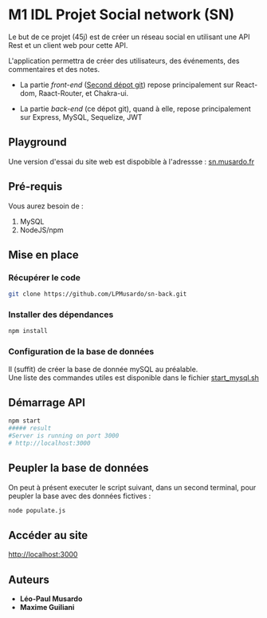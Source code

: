 # M1 IDL Projet Social network (SN)

Le but de ce projet (45j) est de créer un réseau social en utilisant une API Rest et un client web pour cette API.

L'application permettra de créer des utilisateurs, des événements, des commentaires et des notes.  

- La partie _front-end_  ([Second dépot git](https://github.com/LPMusardo/sn-front)) repose principalement sur React-dom, Raact-Router, et Chakra-ui.

- La partie _back-end_ (ce dépot git),  quand à elle, repose principalement sur Express, MySQL, Sequelize, JWT


## Playground
Une version d'essai du site web est dispobible à l'adressse : [sn.musardo.fr](https://sn.musardo.fr)


## Pré-requis
Vous aurez besoin de :
1. MySQL
1. NodeJS/npm

## Mise en place

### Récupérer le code
```bash
git clone https://github.com/LPMusardo/sn-back.git
```

### Installer des dépendances
```bash
npm install
```

### Configuration de la base de données

Il (suffit) de créer la base de donnée mySQL au préalable.  
Une liste des commandes utiles est disponible dans le fichier [start_mysql.sh](script/start_mysql.sh)


## Démarrage API
```bash
npm start
##### result
#Server is running on port 3000  
# http://localhost:3000
```


## Peupler la base de données
On peut à présent executer le script suivant, dans un second terminal, pour peupler la base avec des données fictives :   
```bash 
node populate.js
```


## Accéder au site

[http://localhost:3000](http://localhost:3000/users)

## Auteurs
* **Léo-Paul Musardo**
* **Maxime Guiliani**  

